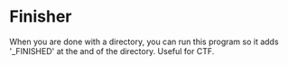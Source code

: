 # Finisher
When you are done with a directory, you can run this program so it adds '_FINISHED' at the and of the directory. Useful for CTF.
